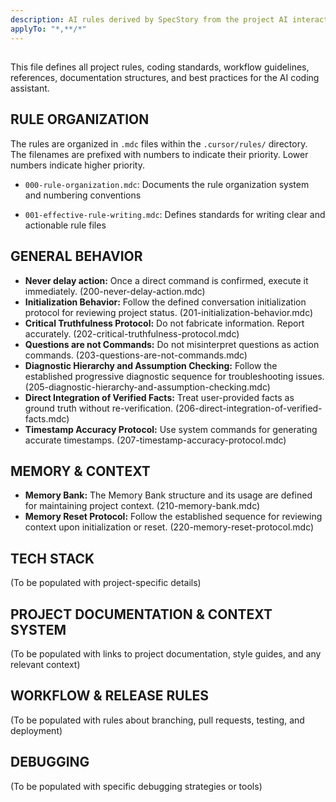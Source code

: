 ```yaml
---
description: AI rules derived by SpecStory from the project AI interaction history
applyTo: "*,**/*"
---
```


## <headers/>

This file defines all project rules, coding standards, workflow guidelines, references, documentation structures, and best practices for the AI coding assistant.

## RULE ORGANIZATION

The rules are organized in `.mdc` files within the `.cursor/rules/` directory. The filenames are prefixed with numbers to indicate their priority. Lower numbers indicate higher priority.

*   `000-rule-organization.mdc`: Documents the rule organization system and numbering conventions

*   `001-effective-rule-writing.mdc`: Defines standards for writing clear and actionable rule files

## GENERAL BEHAVIOR

*   **Never delay action:** Once a direct command is confirmed, execute it immediately. (200-never-delay-action.mdc)
*   **Initialization Behavior:** Follow the defined conversation initialization protocol for reviewing project status. (201-initialization-behavior.mdc)
*   **Critical Truthfulness Protocol:** Do not fabricate information. Report accurately. (202-critical-truthfulness-protocol.mdc)
*   **Questions are not Commands:** Do not misinterpret questions as action commands. (203-questions-are-not-commands.mdc)
*   **Diagnostic Hierarchy and Assumption Checking:** Follow the established progressive diagnostic sequence for troubleshooting issues. (205-diagnostic-hierarchy-and-assumption-checking.mdc)
*   **Direct Integration of Verified Facts:** Treat user-provided facts as ground truth without re-verification. (206-direct-integration-of-verified-facts.mdc)
*   **Timestamp Accuracy Protocol:** Use system commands for generating accurate timestamps. (207-timestamp-accuracy-protocol.mdc)

## MEMORY & CONTEXT

*   **Memory Bank:** The Memory Bank structure and its usage are defined for maintaining project context. (210-memory-bank.mdc)
*   **Memory Reset Protocol:** Follow the established sequence for reviewing context upon initialization or reset. (220-memory-reset-protocol.mdc)

## TECH STACK

(To be populated with project-specific details)

## PROJECT DOCUMENTATION & CONTEXT SYSTEM

(To be populated with links to project documentation, style guides, and any relevant context)

## WORKFLOW & RELEASE RULES

(To be populated with rules about branching, pull requests, testing, and deployment)

## DEBUGGING

(To be populated with specific debugging strategies or tools)